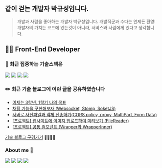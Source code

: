 ## 같이 걷는 개발자 박규성입니다.

> 개발과 사람을 좋아하는 개발자 박규성입니다. 개발직군과 수다는 언제든 환영!<br/>
> 개발자의 가치는 코드에 있는것이 아니라, 서비스와 사람에게 있다고 생각합니다.

## 👨‍💻 **Front-End Developer**

### 🎯 최근 집중하는 기술스택은

<div>
  <img src="https://img.shields.io/badge/JavaScript-yellow?style=for-the-badge&logo=TypeScript&logoColor=black">
  <img src="https://img.shields.io/badge/TypeScript-blue?style=for-the-badge&logo=TypeScript&logoColor=black">
  <img src="https://img.shields.io/badge/React.js-skyblue?style=for-the-badge&logo=React&logoColor=black">
  <img src="https://img.shields.io/badge/redux-764ABC?style=for-the-badge&logo=redux&logoColor=white">
</div>

### ✏️ 최근 기술 블로그에 이런 글을 공유하였습니다

<!-- https://github.com/gautamkrishnar/blog-post-workflow -->

- [이제는 3학년, 1학기 나의 목표](https://peter-coding.tistory.com/295)
- [채팅 기능을 구현해보자 (Websocket, Stomp, SoketJS)](https://peter-coding.tistory.com/284)
- [서버로 사진파일과 객체 전송하기(CORS policy, proxy, MultiPart, Form Data)](https://velog.io/@gueit214/%ED%94%84%EB%A1%9C%EC%A0%9D%ED%8A%B8-%EC%84%9C%EB%B2%84%EB%A1%9C-%EB%8D%B0%EC%9D%B4%ED%84%B0-%EC%A0%84%EC%86%A1%ED%95%98%EA%B8%B0-CORS-policy-proxy-MultiPart-Form-Data)
- [[프로젝트] 웹사이트에 이미지 업로드하여 미리보기 (FileReader)](https://velog.io/@gueit214/React-%ED%83%90%EA%B5%AC-1%ED%8E%B8-%EC%9D%B4%EB%AF%B8%EC%A7%80-%EC%97%85%EB%A1%9C%EB%93%9C%ED%95%98%EA%B8%B0)
- [[프로젝트] 공통 컴포넌트 (Wrapper와 WrapperInner)](https://velog.io/@gueit214/%ED%94%84%EB%A1%9C%EC%A0%9D%ED%8A%B8-%EA%B3%B5%ED%86%B5-%EC%BB%B4%ED%8F%AC%EB%84%8C%ED%8A%B8-Wrapper%EC%99%80-WrapperInner)

[기술 블로그 구경가기](https://peter-coding.tistory.com/) 🏃🏻‍♀️💨

### About me 💞️

<a href="https://guesung.notion.site/" target="_blank"><img src="https://img.shields.io/badge/Notion-ffffff?style=flat-square&logo=Notion&logoColor=black"/></a>
<a href="https://www.instagram.com/guesung/" target="_blank"><img src="https://img.shields.io/badge/Instagram-E4405F?style=flat-square&logo=instagram&logoColor=white"/></a>
<a href="https://peter-coding.tistory.com/" target="_blank"><img src="https://img.shields.io/badge/Coding Blog-7B68EE?style=flat-square&logo=tistory&logoColor=white"/></a>
<a href="https://peter214.tistory.com/" target="_blank"><img src="https://img.shields.io/badge/Life Blog-E0FFFF?style=flat-square&logo=tistory&logoColor=black"/></a>
